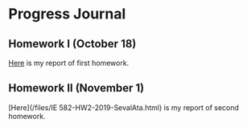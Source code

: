 # Progress Journal

## Homework I (October 18)

[Here](/files/IE581-HW1-2019-SevalAta.html) is my report of first homework.

## Homework II (November 1)

[Here](/files/IE 582-HW2-2019-SevalAta.html) is my report of second homework.

